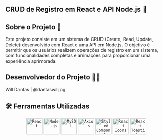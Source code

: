## CRUD de Registro em React e API Node.js 🚀


## Sobre o Projeto 🍞
Este projeto consiste em um sistema de CRUD (Create, Read, Update, Delete) desenvolvido com React e uma API em Node.js. O objetivo é permitir que os usuários realizem operações de registro em um sistema, com funcionalidades completas e animações para proporcionar uma experiência aprimorada.


## Desenvolvedor do Projeto 👩‍💻
Will Dantas | @dantaswilljpg


## 🛠 Ferramentas Utilizadas
<div align="center"> <code><img height="50" src="https://user-images.githubusercontent.com/25181517/183897015-94a058a6-b86e-4e42-a37f-bf92061753e5.png" alt="React" title="React" /></code> <code><img height="50" src="https://user-images.githubusercontent.com/25181517/183568594-85e280a7-0d7e-4d1a-9028-c8c2209e073c.png" alt="Node.js" title="Node.js" /></code> <code><img height="50" src="https://user-images.githubusercontent.com/25181517/183896128-ec99105a-ec1a-4d85-b08b-1aa1620b2046.png" alt="MySQL" title="MySQL" /></code> <code><img height="50" src="https://user-images.githubusercontent.com/25181517/183899257-2b1e87e3-7cf2-4dbd-a3b3-d2c7c6be05e3.png" alt="Axios" title="Axios" /></code> <code><img height="50" src="https://user-images.githubusercontent.com/25181517/183897612-9b5d1b2a-5e27-46c7-8b8f-4e17f68e6a50.png" alt="Styled Components" title="Styled Components" /></code> <code><img height="50" src="https://user-images.githubusercontent.com/25181517/183897760-7f2f0b5a-47c7-4b58-8d89-5d4c7e1f87c3.png" alt="React Icons" title="React Icons" /></code> <code><img height="50" src="https://user-images.githubusercontent.com/25181517/183899585-70f3b118-f7b5-4b8d-bf8f-bf55ed6a8f45.png" alt="React Toastify" title="React Toastify" /></code> </div>
